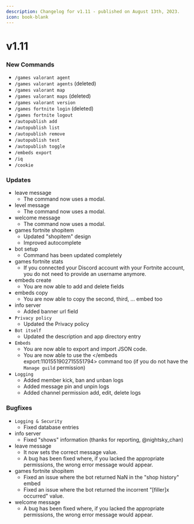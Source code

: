 ```yaml
---
description: Changelog for v1.11 - published on August 13th, 2023.
icon: book-blank
---
```


# v1.11

### New Commands

* `/games valorant agent`
* `/games valorant agents` (deleted)
* `/games valorant map`
* `/games valorant maps` (deleted)
* `/games valorant version`
* `/games fortnite login` (deleted)
* `/games fortnite logout`
* `/autopublish add`
* `/autopublish list`
* `/autopublish remove`
* `/autopublish test`
* `/autopublish toggle`
* `/embeds export`
* `/iq`
* `/cookie`

### Updates

* leave message
  * The command now uses a modal.
* level message
  * The command now uses a modal.
* welcome message
  * The command now uses a modal.
* games fortnite shopitem
  * Updated "shopitem" design
  * Improved autocomplete
* bot setup
  * Command has been updated completely
* games fortnite stats
  * If you connected your Discord account with your Fortnite account, you do not need to provide an username anymore.
* embeds create
  * You are now able to add and delete fields
* embeds copy
  * You are now able to copy the second, third, ... embed too
* info server
  * Added banner url field
* `Privacy policy`
  * Updated the Privacy policy
* `Bot itself`
  * Updated the description and app directory entry
* `Embeds`
  * You are now able to export and import JSON code.
  * You are now able to use the \</embeds export:1101551902715551794> command too (if you do not have the `Manage guild` permission)
* `Logging`
  * Added member kick, ban and unban logs
  * Added message pin and unpin logs
  * Added channel permission add, edit, delete logs

### Bugfixes

* `Logging & Security`
  * Fixed database entries
* info server
  * Fixed "shows" information (thanks for reporting, @nightsky\_chan)
* leave message
  * It now sets the correct message value.
  * A bug has been fixed where, if you lacked the appropriate permissions, the wrong error message would appear.
* games fortnite shopitem
  * Fixed an issue where the bot returned NaN in the "shop history" embed
  * Fixed an issue where the bot returned the incorrent "\[filler]x occurred" value.
* welcome message
  * A bug has been fixed where, if you lacked the appropriate permissions, the wrong error message would appear.
